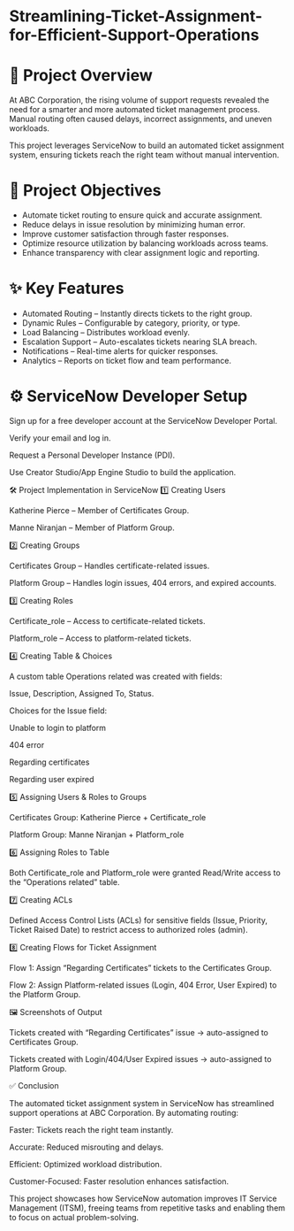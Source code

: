 # Streamlining-Ticket-Assignment-for-Efficient-Support-Operations

# 📄 Project Overview

At ABC Corporation, the rising volume of support requests revealed the need for a smarter and more automated ticket management process. Manual routing often caused delays, incorrect assignments, and uneven workloads.

This project leverages ServiceNow to build an automated ticket assignment system, ensuring tickets reach the right team without manual intervention.

# 🎯 Project Objectives

  - Automate ticket routing to ensure quick and accurate assignment.
  - Reduce delays in issue resolution by minimizing human error.
  - Improve customer satisfaction through faster responses.
  - Optimize resource utilization by balancing workloads across teams.
  - Enhance transparency with clear assignment logic and reporting.

# ✨ Key Features

 - Automated Routing – Instantly directs tickets to the right group.
 - Dynamic Rules – Configurable by category, priority, or type.
 - Load Balancing – Distributes workload evenly.
 - Escalation Support – Auto-escalates tickets nearing SLA breach.
 - Notifications – Real-time alerts for quicker responses.
 - Analytics – Reports on ticket flow and team performance.

# ⚙️ ServiceNow Developer Setup

Sign up for a free developer account at the ServiceNow Developer Portal.

Verify your email and log in.

Request a Personal Developer Instance (PDI).

Use Creator Studio/App Engine Studio to build the application.

🛠️ Project Implementation in ServiceNow
1️⃣ Creating Users

Katherine Pierce – Member of Certificates Group.

Manne Niranjan – Member of Platform Group.

2️⃣ Creating Groups

Certificates Group – Handles certificate-related issues.

Platform Group – Handles login issues, 404 errors, and expired accounts.

3️⃣ Creating Roles

Certificate_role – Access to certificate-related tickets.

Platform_role – Access to platform-related tickets.

4️⃣ Creating Table & Choices

A custom table Operations related was created with fields:

Issue, Description, Assigned To, Status.

Choices for the Issue field:

Unable to login to platform

404 error

Regarding certificates

Regarding user expired

5️⃣ Assigning Users & Roles to Groups

Certificates Group: Katherine Pierce + Certificate_role

Platform Group: Manne Niranjan + Platform_role

6️⃣ Assigning Roles to Table

Both Certificate_role and Platform_role were granted Read/Write access to the “Operations related” table.

7️⃣ Creating ACLs

Defined Access Control Lists (ACLs) for sensitive fields (Issue, Priority, Ticket Raised Date) to restrict access to authorized roles (admin).

8️⃣ Creating Flows for Ticket Assignment

Flow 1: Assign “Regarding Certificates” tickets to the Certificates Group.

Flow 2: Assign Platform-related issues (Login, 404 Error, User Expired) to the Platform Group.

🖼️ Screenshots of Output

Tickets created with “Regarding Certificates” issue → auto-assigned to Certificates Group.

Tickets created with Login/404/User Expired issues → auto-assigned to Platform Group.

✅ Conclusion

The automated ticket assignment system in ServiceNow has streamlined support operations at ABC Corporation. By automating routing:

Faster: Tickets reach the right team instantly.

Accurate: Reduced misrouting and delays.

Efficient: Optimized workload distribution.

Customer-Focused: Faster resolution enhances satisfaction.

This project showcases how ServiceNow automation improves IT Service Management (ITSM), freeing teams from repetitive tasks and enabling them to focus on actual problem-solving.
